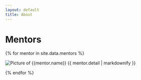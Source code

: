 ```yaml
---
layout: default
title: About
---
```


# Mentors

{% for mentor in site.data.mentors %}

![Picture of {{mentor.name}}]({{mentor.photo}} "{{mentor.name}}")
{{ mentor.detail | markdownify }}
  
{% endfor %}